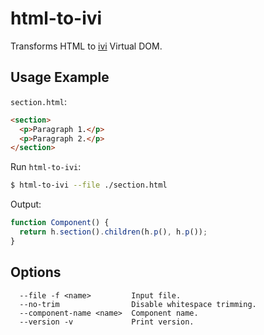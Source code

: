 # html-to-ivi

Transforms HTML to [ivi](https://github.com/ivijs/ivi) Virtual DOM.

## Usage Example

`section.html`:

```html
<section>
  <p>Paragraph 1.</p>
  <p>Paragraph 2.</p>
</section>
```

Run `html-to-ivi`:

```sh
$ html-to-ivi --file ./section.html
```

Output:

```js
function Component() {
  return h.section().children(h.p(), h.p());
}
```

## Options

```
  --file -f <name>         Input file.
  --no-trim                Disable whitespace trimming.
  --component-name <name>  Component name.
  --version -v             Print version.
```

